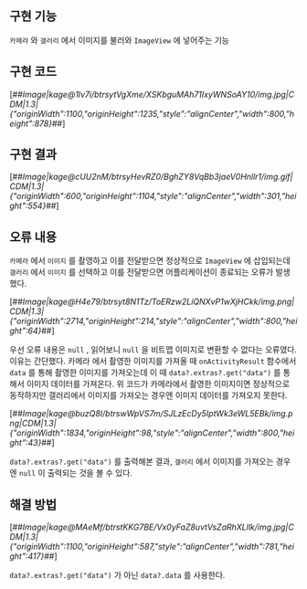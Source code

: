 ## 구현 기능

`카메라` 와 `갤러리` 에서 이미지를 불러와 `ImageView` 에 넣어주는 기능

## 구현 코드

[##_Image|kage@1lv7i/btrsytVgXme/XSKbguMAh71IxyWNSoAY10/img.jpg|CDM|1.3|{"originWidth":1100,"originHeight":1235,"style":"alignCenter","width":800,"height":878}_##]

## 구현 결과

[##_Image|kage@cUU2nM/btrsyHevRZ0/BghZY8VqBb3jaeV0Hnllr1/img.gif|CDM|1.3|{"originWidth":600,"originHeight":1104,"style":"alignCenter","width":301,"height":554}_##]

## 오류 내용

`카메라` 에서 `이미지` 를 촬영하고 이를 전달받으면 정상적으로 `ImageView` 에 삽입되는데 `갤러리` 에서 `이미지` 를 선택하고 이를 전달받으면 어플리케이션이 종료되는 오류가 발생했다.

[##_Image|kage@H4e79/btrsyt8N1Tz/ToERzw2LiQNXvP1wXjHCkk/img.png|CDM|1.3|{"originWidth":2714,"originHeight":214,"style":"alignCenter","width":800,"height":64}_##]

우선 오류 내용은 `null` , 읽어보니 `null` 을 비트맵 이미지로 변환할 수 없다는 오류였다. 이유는 간단했다. 카메라 에서 촬영한 이미지를 가져올 때 `onActivityResult` 함수에서 `data` 를 통해 촬영한 이미지를 가져오는데 이 때 `data?.extras?.get("data")` 를 통해서 이미지 데이터를 가져온다. 위 코드가 카메라에서 촬영한 이미지이면 정상적으로 동작하지만 갤러리에서 이미지를 가져오는 경우엔 이미지 데이터를 가져오지 못한다.

[##_Image|kage@buzQ8I/btrswWpVS7m/SJLzEcDy5IptWk3eWL5EBk/img.png|CDM|1.3|{"originWidth":1834,"originHeight":98,"style":"alignCenter","width":800,"height":43}_##]

`data?.extras?.get("data")` 를 출력해본 결과, `갤러리` 에서 이미지를 가져오는 경우엔 `null` 이 출력되는 것을 볼 수 있다.

## 해결 방법

[##_Image|kage@MAeMf/btrstKKG7BE/Vx0yFaZ8uvtVsZaRhXLllk/img.jpg|CDM|1.3|{"originWidth":1100,"originHeight":587,"style":"alignCenter","width":781,"height":417}_##]

`data?.extras?.get("data")` 가 아닌 `data?.data` 를 사용한다.
